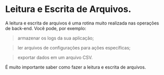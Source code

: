 # Leitura e Escrita de Arquivos.

  A leitura e escrita de arquivos é uma rotina muito realizada nas operações de back-end.
  Você pode, por exemplo:

  > armazenar os logs da sua aplicação;

  > ler arquivos de configurações para ações específicas;

  > exportar dados em um arquivo CSV.

  É muito importante saber como fazer a leitura e escrita de arquivos.
